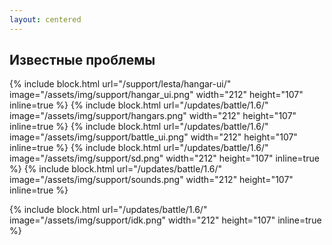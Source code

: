 ```yaml
---
layout: centered
---
```


## Известные проблемы

{% include block.html url="/support/lesta/hangar-ui/" image="/assets/img/support/hangar_ui.png" width="212" height="107" inline=true %}
{% include block.html url="/updates/battle/1.6/" image="/assets/img/support/hangars.png" width="212" height="107" inline=true %}
{% include block.html url="/updates/battle/1.6/" image="/assets/img/support/battle_ui.png" width="212" height="107" inline=true %}
{% include block.html url="/updates/battle/1.6/" image="/assets/img/support/sd.png" width="212" height="107" inline=true %}
{% include block.html url="/updates/battle/1.6/" image="/assets/img/support/sounds.png" width="212" height="107" inline=true %}

{% include block.html url="/updates/battle/1.6/" image="/assets/img/support/idk.png" width="212" height="107" inline=true %}
